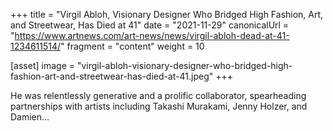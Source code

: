 +++
title = "Virgil Abloh, Visionary Designer Who Bridged High Fashion, Art, and Streetwear, Has Died at 41"
date = "2021-11-29"
canonicalUrl = "https://www.artnews.com/art-news/news/virgil-abloh-dead-at-41-1234611514/"
fragment = "content"
weight = 10

[asset]
    image = "virgil-abloh-visionary-designer-who-bridged-high-fashion-art-and-streetwear-has-died-at-41.jpeg"
+++

He was relentlessly generative and a prolific collaborator, spearheading 
partnerships with artists including Takashi Murakami, Jenny Holzer, and 
Damien...
